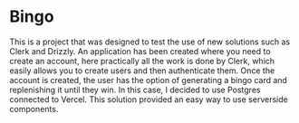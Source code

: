 # Bingo

This is a project that was designed to test the use of new solutions such as Clerk and Drizzly. 
An application has been created where you need to create an account, here practically all the work is done by Clerk, 
which easily allows you to create users and then authenticate them. Once the account is created, the user has the option of 
generating a bingo card and replenishing it until they win. In this case, I decided to use Postgres connected to Vercel. 
This solution provided an easy way to use serverside components.
